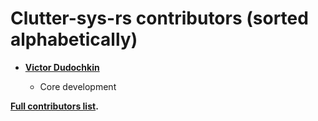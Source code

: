 Clutter-sys-rs contributors (sorted alphabetically)
============================================

* **[Victor Dudochkin](https://github.com/dudochkin.victor)**

  * Core development



**[Full contributors list](https://github.com/angular-rust/clutter-rs/contributors).**